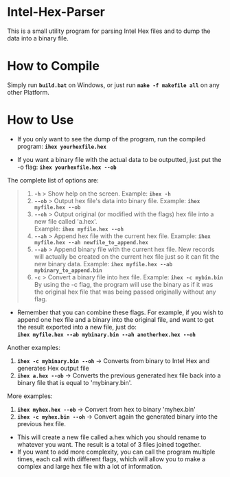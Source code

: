 # Intel-Hex-Parser
This is a small utility program for parsing Intel Hex files and to dump the data into a binary file.

# How to Compile

Simply run **`build.bat`** on Windows, or just run **`make -f makefile all`** on any other Platform.

# How to Use

- If you only want to see the dump of the program, run the compiled program: **`ihex yourhexfile.hex`**

- If you want a binary file with the actual data to be outputted, just put the -o flag: **`ihex yourhexfile.hex --ob`**

The complete list of options are:
> 1. **`-h`** > Show help on the screen. Example: **`ihex -h`**
> 2. **`--ob`** > Output hex file's data into binary file. Example: **`ihex myfile.hex --ob`**
> 3. **`--oh`** > Output original (or modified with the flags) hex file into a new file called 'a.hex'.  
Example: **`ihex myfile.hex --oh`**
>4. **`--ah`** > Append hex file with the current hex file. Example: **`ihex myfile.hex --ah newfile_to_append.hex`**
>5. **`--ab`** > Append binary file with the current hex file. New records will actually be created on the current hex file just so it can fit the new binary data. Example: **`ihex myfile.hex --ab mybinary_to_append.bin`**
>6. **`-c`** > Convert a binary file into hex file. Example: **`ihex -c mybin.bin`** By using the -c flag, the program will use the binary as if it was the original hex file that was being passed originally without any flag.

* Remember that you can combine these flags. For example, if you wish to append one hex file and a binary into the original file, and want to get the result exported into a new file, just do:  
**`ihex myfile.hex --ab mybinary.bin --ah anotherhex.hex --oh`**

Another examples:  
1. **`ihex -c mybinary.bin --oh`** -> Converts from binary to Intel Hex and generates Hex output file
2. **`ihex a.hex --ob`** -> Converts the previous generated hex file back into a binary file that is equal to 'mybinary.bin'.

More examples:
1. **`ihex myhex.hex --ob`** -> Convert from hex to binary 'myhex.bin'
2. **`ihex -c myhex.bin --oh`** -> Convert again the generated binary into the previous hex file.

* This will create a new file called a.hex which you should rename to whatever you want. The result is a total of 3 files joined together.
* If you want to add more complexity, you can call the program multiple times, each call with different flags, which will allow you to make a complex and large hex file with a lot of information.
